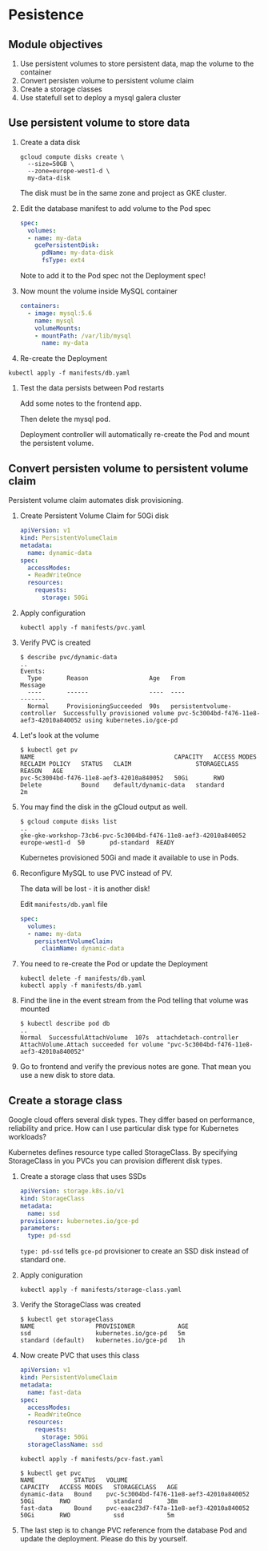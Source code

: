 # Pesistence

## Module objectives

1. Use persistent volumes to store persistent data, map the volume to the container
1. Convert persisten volume to persistent volume claim
1. Create a storage classes
1. Use statefull set to deploy a mysql galera cluster

## Use persistent volume to store data

1. Create a data disk

    ```shell
    gcloud compute disks create \
      --size=50GB \
      --zone=europe-west1-d \
      my-data-disk
    ```

    The disk must be in the same zone and project as GKE cluster.

1. Edit the database manifest to add volume to the Pod spec

    ```yaml
    spec:
      volumes:
      - name: my-data
        gcePersistentDisk:
          pdName: my-data-disk
          fsType: ext4
    ```

    Note to add it to the Pod spec not the Deployment spec!

1. Now mount the volume inside MySQL container

    ```yaml
    containers:
      - image: mysql:5.6
        name: mysql
        volumeMounts:
        - mountPath: /var/lib/mysql
          name: my-data
    ```

1. Re-create the Deployment

  ```shell
  kubectl apply -f manifests/db.yaml
  ```

1. Test the data persists between Pod restarts

    Add some notes to the frontend app.

    Then delete the mysql pod.

    Deployment controller will automatically re-create the Pod and mount the persistent volume.

## Convert persisten volume to persistent volume claim

Persistent volume claim automates disk provisioning.

1. Create Persistent Volume Claim for 50Gi disk

    ```yaml
    apiVersion: v1
    kind: PersistentVolumeClaim
    metadata:
      name: dynamic-data
    spec:
      accessModes:
      - ReadWriteOnce
      resources:
        requests:
          storage: 50Gi
    ```

1. Apply configuration

    ```shell
    kubectl apply -f manifests/pvc.yaml
    ```

1. Verify PVC is created

    ```shell
    $ describe pvc/dynamic-data
    ..
    Events:
      Type       Reason                 Age   From                         Message
      ----       ------                 ----  ----                         -------
      Normal     ProvisioningSucceeded  90s   persistentvolume-controller  Successfully provisioned volume pvc-5c3004bd-f476-11e8-aef3-42010a840052 using kubernetes.io/gce-pd
    ```

1. Let's look at the volume

    ```shell
    $ kubectl get pv
    NAME                                       CAPACITY   ACCESS MODES   RECLAIM POLICY   STATUS   CLAIM                  STORAGECLASS   REASON   AGE
    pvc-5c3004bd-f476-11e8-aef3-42010a840052   50Gi       RWO            Delete           Bound    default/dynamic-data   standard                2m
    ```

1. You may find the disk in the gCloud output as well.

    ```shell
    $ gcloud compute disks list
    ..
    gke-gke-workshop-73cb6-pvc-5c3004bd-f476-11e8-aef3-42010a840052  europe-west1-d  50       pd-standard  READY
    ```

    Kubernetes provisioned 50Gi and made it available to use in Pods.

1. Reconfigure MySQL to use PVC instead of PV.

    The data will be lost - it is another disk!

    Edit `manifests/db.yaml` file

    ```yaml
    spec:
      volumes:
      - name: my-data
        persistentVolumeClaim:
          claimName: dynamic-data
      ```

1. You need to re-create the Pod or update the Deployment

    ```shell
    kubectl delete -f manifests/db.yaml
    kubectl apply -f manifests/db.yaml
    ```

1. Find the line in the event stream from the Pod telling that volume was mounted

    ```shell
    $ kubectl describe pod db
    ..
    Normal  SuccessfulAttachVolume  107s  attachdetach-controller                               AttachVolume.Attach succeeded for volume "pvc-5c3004bd-f476-11e8-aef3-42010a840052"
    ```

1. Go to frontend and verify the previous notes are gone. That mean you use a new disk to store data.

## Create a storage class

Google cloud offers several disk types. They differ based on performance, reliability and price. How can I use particular disk type for Kubernetes workloads?

Kubernetes defines resource type called StorageClass. By specifying StorageClass in you PVCs you can provision different disk types.

1. Create a storage class that uses SSDs

    ```yaml
    apiVersion: storage.k8s.io/v1
    kind: StorageClass
    metadata:
      name: ssd
    provisioner: kubernetes.io/gce-pd
    parameters:
      type: pd-ssd
    ```

    `type: pd-ssd` tells `gce-pd` provisioner to create an SSD disk instead of standard one.

1. Apply coniguration

    ```shell
    kubectl apply -f manifests/storage-class.yaml
    ```

1. Verify the StorageClass was created

    ```shell
    $ kubectl get storageClass
    NAME                 PROVISIONER            AGE
    ssd                  kubernetes.io/gce-pd   5m
    standard (default)   kubernetes.io/gce-pd   1h
    ```

1. Now create PVC that uses this class

    ```yaml
    apiVersion: v1
    kind: PersistentVolumeClaim
    metadata:
      name: fast-data
    spec:
      accessModes:
      - ReadWriteOnce
      resources:
        requests:
          storage: 50Gi
      storageClassName: ssd
    ```

    ```shell
    kubectl apply -f manifests/pcv-fast.yaml
    ```

    ```shell
    $ kubectl get pvc
    NAME           STATUS   VOLUME                                     CAPACITY   ACCESS MODES   STORAGECLASS   AGE
    dynamic-data   Bound    pvc-5c3004bd-f476-11e8-aef3-42010a840052   50Gi       RWO            standard       38m
    fast-data      Bound    pvc-eaac23d7-f47a-11e8-aef3-42010a840052   50Gi       RWO            ssd            5m
    ```

1. The last step is to change PVC reference from the database Pod and update the deployment. Please do this by yourself.
